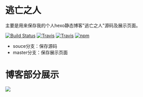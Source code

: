 # 逃亡之人
主要是用来保存我的个人hexo静态博客"逃亡之人"源码及展示页面。

[![Build Status](https://travis-ci.org/kbrx93/kbrx93.github.io.svg?branch=source)](https://travis-ci.org/kbrx93/kbrx93.github.io)
[![Travis](https://img.shields.io/badge/theme-next-brightgreen.svg)](https://github.com/theme-next/hexo-theme-next)
[![Travis](https://img.shields.io/badge/hexo-%3E%3D3.0.0-green.svg)](https://hexo.io/zh-cn/index.html)
[![npm](https://img.shields.io/npm/l/express.svg)]()

-   souce分支：保存源码
-   master分支：保存展示页面

# 博客部分展示

![](http://ov4ti3bs0.bkt.clouddn.com/2018-01-19-042130.png)